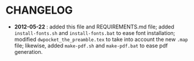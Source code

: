 # CHANGELOG

* __2012-05-22__ : added this file and REQUIREMENTS.md file; added `install-fonts.sh` and `install-fonts.bat` to ease font installation; modified `dwpocket_the_preamble.tex` to take into account 
the new `.map` file; likewise, added `make-pdf.sh` and `make-pdf.bat` to ease pdf generation.